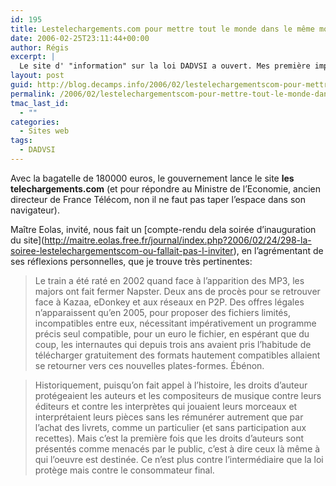 ```yaml
---
id: 195
title: Lestelechargements.com pour mettre tout le monde dans le même mouvement
date: 2006-02-25T23:11:44+00:00
author: Régis
excerpt: |
  Le site d' "information" sur la loi DADVSI a ouvert. Mes première impressions
layout: post
guid: http://blog.decamps.info/2006/02/lestelechargementscom-pour-mettre-tout-le-monde-dans-le-meme-mouvement/
permalink: /2006/02/lestelechargementscom-pour-mettre-tout-le-monde-dans-le-meme-mouvement/
tmac_last_id:
  - ""
categories:
  - Sites web
tags:
  - DADVSI
---
```

Avec la bagatelle de 180000 euros, le gouvernement lance le site **les telechargements.com** (et pour répondre au Ministre de l’Economie, ancien directeur de France Télécom, non il ne faut pas taper l’espace dans son navigateur).

Maître Eolas, invité, nous fait un \[compte-rendu dela soirée d’inauguration du site\](http://maitre.eolas.free.fr/journal/index.php?2006/02/24/298-la-soiree-lestelechargementscom-ou-fallait-pas-l-inviter), en l’agrémentant de ses réflexions personnelles, que je trouve très pertinentes:

> Le train a été raté en 2002 quand face à l’apparition des MP3, les majors ont fait fermer Napster. Deux ans de procès pour se retrouver face à Kazaa, eDonkey et aux réseaux en P2P. Des offres légales n’apparaissent qu’en 2005, pour proposer des fichiers limités, incompatibles entre eux, nécessitant impérativement un programme précis seul compatible, pour un euro le fichier, en espérant que du coup, les internautes qui depuis trois ans avaient pris l’habitude de télécharger gratuitement des formats hautement compatibles allaient se retourner vers ces nouvelles plates-formes. Ébénon.

> Historiquement, puisqu’on fait appel à l’histoire, les droits d’auteur protégeaient les auteurs et les compositeurs de musique contre leurs éditeurs et contre les interprètes qui jouaient leurs morceaux et interprétaient leurs pièces sans les rémunérer autrement que par l’achat des livrets, comme un particulier (et sans participation aux recettes). Mais c’est la première fois que les droits d’auteurs sont présentés comme menacés par le public, c’est à dire ceux là même à qui l’oeuvre est destinée. Ce n’est plus contre l’intermédiaire que la loi protège mais contre le consommateur final.
